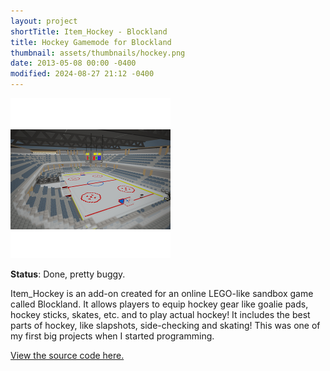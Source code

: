 ```yaml
---
layout: project
shortTitle: Item_Hockey - Blockland
title: Hockey Gamemode for Blockland 
thumbnail: assets/thumbnails/hockey.png
date: 2013-05-08 00:00 -0400
modified: 2024-08-27 21:12 -0400
---
```


![Hockey Rink](/assets/hockey.png)

<!---
TODO: Add better, bigger photos.
-->

**Status**: Done, pretty buggy.

Item_Hockey is an add-on created for an online LEGO-like sandbox game called Blockland. It allows players to equip hockey gear like goalie pads, hockey sticks, skates, etc. and to play actual hockey! It includes the best parts of hockey, like slapshots, side-checking and skating! This was one of my first big projects when I started programming.


[View the source code here.](https://github.com/AideTechBot/item_hockey)
